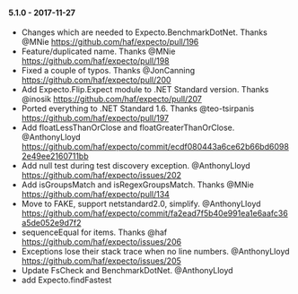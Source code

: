 #### 5.1.0 - 2017-11-27
* Changes which are needed to Expecto.BenchmarkDotNet. Thanks @MNie https://github.com/haf/expecto/pull/196
* Feature/duplicated name. Thanks @MNie https://github.com/haf/expecto/pull/198
* Fixed a couple of typos. Thanks @JonCanning https://github.com/haf/expecto/pull/200
* Add Expecto.Flip.Expect module to .NET Standard version. Thanks @inosik https://github.com/haf/expecto/pull/207
* Ported everything to .NET Standard 1.6. Thanks @teo-tsirpanis https://github.com/haf/expecto/pull/197
* Add floatLessThanOrClose and floatGreaterThanOrClose. @AnthonyLloyd https://github.com/haf/expecto/commit/ecdf080443a6ce62b66bd60982e49ee2160711bb
* Add null test during test discovery exception. @AnthonyLloyd https://github.com/haf/expecto/issues/202
* Add isGroupsMatch and isRegexGroupsMatch. Thanks @MNie https://github.com/haf/expecto/pull/134
* Move to FAKE, support netstandard2.0, simplify. @AnthonyLloyd https://github.com/haf/expecto/commit/fa2ead7f5b40e991ea1e6aafc36a5de052e9d7f2
* sequenceEqual for items. Thanks @haf https://github.com/haf/expecto/issues/206
* Exceptions lose their stack trace when no line numbers. @AnthonyLloyd https://github.com/haf/expecto/issues/205
* Update FsCheck and BenchmarkDotNet. @AnthonyLloyd
* add Expecto.findFastest
